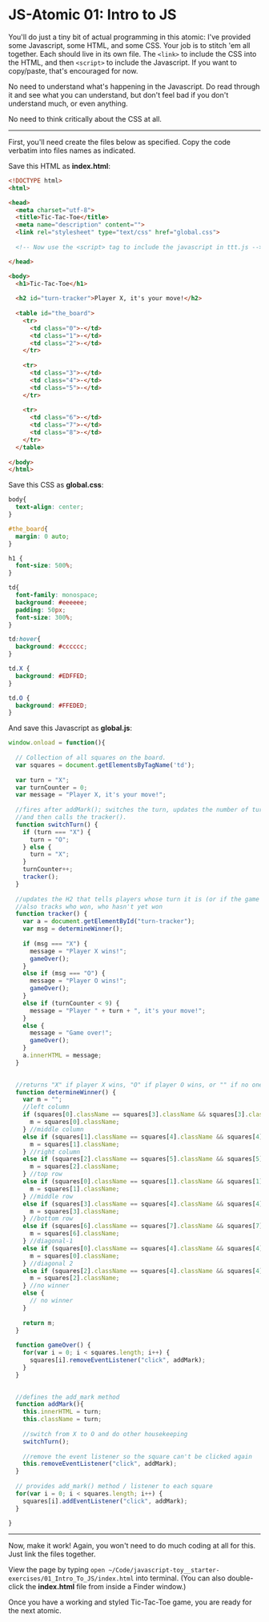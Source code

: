# JS-Atomic 01: Intro to JS

You'll do just a tiny bit of actual programming in this atomic: I've provided some Javascript, some HTML, and some CSS. Your job is to stitch 'em all together. Each should live in its own file. The `<link>` to include the CSS into the HTML, and then `<script>` to include the Javascript. If you want to copy/paste, that's encouraged for now.
  
No need to understand what's happening in the Javascript. Do read through it and see what you can understand, but don't feel bad if you don't understand much, or even anything.

No need to think critically about the CSS at all.

---

First, you'll need create the files below as specified. Copy the code verbatim into files names as indicated.

Save this HTML as **index.html**:

```html
<!DOCTYPE html>
<html>

<head>
  <meta charset="utf-8">
  <title>Tic-Tac-Toe</title>
  <meta name="description" content="">
  <link rel="stylesheet" type="text/css" href="global.css">
  
  <!-- Now use the <script> tag to include the javascript in ttt.js -->

</head>

<body>
  <h1>Tic-Tac-Toe</h1>
  
  <h2 id="turn-tracker">Player X, it's your move!</h2>
  
  <table id="the_board">
    <tr>
      <td class="0">-</td>
      <td class="1">-</td>
      <td class="2">-</td>
    </tr>
    
    <tr>
      <td class="3">-</td>
      <td class="4">-</td>
      <td class="5">-</td>
    </tr>
    
    <tr>
      <td class="6">-</td>
      <td class="7">-</td>
      <td class="8">-</td>
    </tr>
  </table>
  
</body>
</html>
```

Save this CSS as **global.css**:

```css
body{
  text-align: center;
}

#the_board{
  margin: 0 auto;
}

h1 {
  font-size: 500%;
}

td{
  font-family: monospace;
  background: #eeeeee;
  padding: 50px;
  font-size: 300%;
}

td:hover{
  background: #cccccc;
}

td.X {
  background: #EDFFED;
}

td.O {
  background: #FFEDED;
}
```

And save this Javascript as **global.js**:

```javascript
window.onload = function(){
  
  // Collection of all squares on the board.
  var squares = document.getElementsByTagName('td');
  
  var turn = "X";
  var turnCounter = 0;
  var message = "Player X, it's your move!";
  
  //fires after addMark(); switches the turn, updates the number of turns that have elapsed
  //and then calls the tracker().
  function switchTurn() {
    if (turn === "X") {
      turn = "O";
    } else {
      turn = "X";
    }
    turnCounter++;
    tracker();    
  }
  
  //updates the H2 that tells players whose turn it is (or if the game is over)
  //also tracks who won, who hasn't yet won
  function tracker() {
    var a = document.getElementById("turn-tracker");
    var msg = determineWinner();
    
    if (msg === "X") {
      message = "Player X wins!";
      gameOver();
    }
    else if (msg === "O") {
      message = "Player O wins!";
      gameOver();
    }
    else if (turnCounter < 9) {
      message = "Player " + turn + ", it's your move!";
    } 
    else {
      message = "Game over!";
      gameOver();
    } 
    a.innerHTML = message;
  }
  

  //returns "X" if player X wins, "O" if player O wins, or "" if no one wins.
  function determineWinner() {
    var m = "";
    //left column
    if (squares[0].className == squares[3].className && squares[3].className == squares[6].className) {
      m = squares[0].className;
    } //middle column
    else if (squares[1].className == squares[4].className && squares[4].className == squares[7].className) {
      m = squares[1].className;
    } //right column
    else if (squares[2].className == squares[5].className && squares[5].className == squares[8].className) {
      m = squares[2].className;
    } //top row
    else if (squares[0].className == squares[1].className && squares[1].className == squares[2].className) {
      m = squares[1].className;
    } //middle row
    else if (squares[3].className == squares[4].className && squares[4].className == squares[5].className) {
      m = squares[3].className;
    } //bottom row 
    else if (squares[6].className == squares[7].className && squares[7].className == squares[8].className) {
      m = squares[6].className;
    } //diagonal-1 
    else if (squares[0].className == squares[4].className && squares[4].className == squares[8].className) {
      m = squares[0].className;
    } //diagonal 2
    else if (squares[2].className == squares[4].className && squares[4].className == squares[6].className) {
      m = squares[2].className;
    } //no winner 
    else {
      // no winner
    }
    
    return m;
  }
  
  function gameOver() {
    for(var i = 0; i < squares.length; i++) {
      squares[i].removeEventListener("click", addMark);
    }
  }

  
  //defines the add_mark method
  function addMark(){
    this.innerHTML = turn;
    this.className = turn;
    
    //switch from X to O and do other housekeeping
    switchTurn();
    
    //remove the event listener so the square can't be clicked again
    this.removeEventListener("click", addMark);
  }
  
  // provides add_mark() method / listener to each square
  for(var i = 0; i < squares.length; i++) {
    squares[i].addEventListener("click", addMark);
  }

}
```

---

Now, make it work! Again, you won't need to do much coding at all for this. Just link the files together.

View the page by typing `open ~/Code/javascript-toy__starter-exercises/01_Intro_To_JS/index.html` into terminal. (You can also double-click the **index.html** file from inside a Finder window.)

Once you have a working and styled Tic-Tac-Toe game, you are ready for the next atomic.